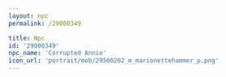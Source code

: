 ```yaml
---
layout: npc
permalink: /29000349

title: Npc
id: '29000349'
npc_name: 'Corrupted Annie'
icon_url: 'portrait/mob/29500202_m_marionettehammer_p.png'
---
```

